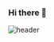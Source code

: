 ### Hi there 👋
![header](https://capsule-render.vercel.app/api?type=waving&color=gradient&height=256&section=header&text=Hi%20i'm%0AKirill%20Goltser&fontSize=70)

<!--
**KirHolzer/Kirholzer** is a ✨ _special_ ✨ repository because its `README.md` (this file) appears on your GitHub profile.

Here are some ideas to get you started:

- 🔭 I’m currently working on ...
- 🌱 I’m currently learning ...
- 👯 I’m looking to collaborate on ...
- 🤔 I’m looking for help with ...
- 💬 Ask me about ...
- 📫 How to reach me: ...
- 😄 Pronouns: ...
- ⚡ Fun fact: ...
-->
